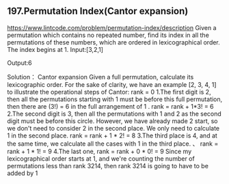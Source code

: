 ## 197.Permutation Index(Cantor expansion)

https://www.lintcode.com/problem/permutation-index/description
Given a permutation which contains no repeated number, find its index in all the permutations of these numbers, which are ordered in lexicographical order. The index begins at 1.
Input:[3,2,1]

Output:6

Solution：
Cantor expansion
Given a full permutation, calculate its lexicographic order. For the sake of clarity, we have an example [2, 3, 4, 1] to illustrate the operational steps of Cantor:
rank = 0
1.The first digit is 2, then all the permutations starting with 1 must be before this full permutation, then there are (3!) = 6 in the full arrangement of 1 . 
	rank = rank + 1*3! = 6
2.The second digit is 3, then all the permutations with 1 and 2 as the second digit must be before this circle. 
	However, we have already made 2 start, so we don't need to consider 2 in the second place. 
	We only need to calculate 1 in the second place. rank = rank + 1 * 2! = 8
3.The third place is 4, and at the same time, we calculate all the cases with 1 in the third place. 、
	rank = rank + 1 * 1! = 9 
4.The last one, rank = rank + 0 * 0! = 9
	Since my lexicographical order starts at 1, and we're counting the number of permutations less than rank 3214, 
	then rank 3214 is going to have to be added by 1
  
  
